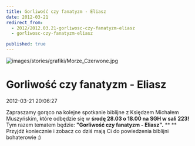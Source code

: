 ```yaml
---
title: Gorliwość czy fanatyzm - Eliasz
date: 2012-03-21
redirect_from: 
  - 2012/2012.03.21-gorliwosc-czy-fanatyzm-eliasz
  - gorliwosc-czy-fanatyzm-eliasz

published: true
---
```



![images/stories/grafiki/Morze_Czerwone.jpg](images/stories/grafiki/Morze_Czerwone.jpg)

# Gorliwość czy fanatyzm - Eliasz

<time>2012-03-21 20:06:27</time>


Zapraszamy gorąco na kolejne spotkanie biblijne z Księdzem Michałem Muszyńskim,
które odbędzie się w **środę 28.03 o 18.00 na SGH w&nbsp;sali 223!**
Tym razem tematem będzie: **"Gorliwość czy fanatyzm - Eliasz".**
**
**
Przyjdź koniecznie i zobacz co dziś mają Ci do powiedzenia biblijni bohaterowie :)

<!--CONTENT FROM OLD SERVER (jos before 2013): 
Zapraszamy gorąco na kolejne spotkanie biblijne z Księdzem Michałem Muszyńskim,
które odbędzie się w **środę 28.03 o 18.00 na SGH w&nbsp;sali 223!**
Tym razem tematem będzie: **"Gorliwość czy fanatyzm - Eliasz".**
**
**
Przyjdź koniecznie i zobacz co dziś mają Ci do powiedzenia biblijni bohaterowie :)
-->

<!--{{json:{"created_date":"2012-03-21 20:06:27","publish_down":"0000-00-00 00:00:00","id":"1082"}}}-->